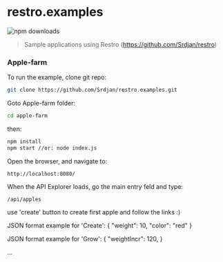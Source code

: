# restro.examples

![npm downloads](https://img.shields.io/npm/dm/restro.svg)

> Sample applications using Restro (https://github.com/Srdjan/restro)

<h3>Apple-farm</h3>

To run the example, clone git repo: 
    
```sh
git clone https://github.com/Srdjan/restro.examples.git
```

Goto Apple-farm folder:

```sh
cd apple-farm
```

then:

```sh
npm install
npm start //or: node index.js
```

Open the browser, and navigate to: 

<code>http://localhost:8080/</code>

When the API Explorer loads, go the main entry feld and type: 

<code>/api/apples</code>

use 'create' button to create first apple and follow the links :)

JSON format example for 'Create': { "weight": 10, "color": "red" }

JSON format example for 'Grow': { "weightIncr": 120, }

...

